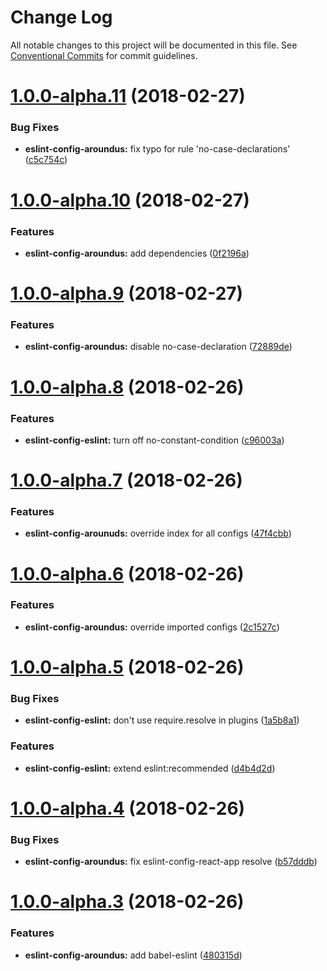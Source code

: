 # Change Log

All notable changes to this project will be documented in this file.
See [Conventional Commits](https://conventionalcommits.org) for commit guidelines.

<a name="1.0.0-alpha.11"></a>
# [1.0.0-alpha.11](https://github.com/aroundus-inc/js-packages/compare/eslint-config-aroundus@1.0.0-alpha.10...eslint-config-aroundus@1.0.0-alpha.11) (2018-02-27)


### Bug Fixes

* **eslint-config-aroundus:** fix typo for rule 'no-case-declarations' ([c5c754c](https://github.com/aroundus-inc/js-packages/commit/c5c754c))




<a name="1.0.0-alpha.10"></a>
# [1.0.0-alpha.10](https://github.com/aroundus-inc/js-packages/compare/eslint-config-aroundus@1.0.0-alpha.9...eslint-config-aroundus@1.0.0-alpha.10) (2018-02-27)


### Features

* **eslint-config-aroundus:** add dependencies ([0f2196a](https://github.com/aroundus-inc/js-packages/commit/0f2196a))




<a name="1.0.0-alpha.9"></a>
# [1.0.0-alpha.9](https://github.com/aroundus-inc/js-packages/compare/eslint-config-aroundus@1.0.0-alpha.8...eslint-config-aroundus@1.0.0-alpha.9) (2018-02-27)


### Features

* **eslint-config-aroundus:** disable no-case-declaration ([72889de](https://github.com/aroundus-inc/js-packages/commit/72889de))




<a name="1.0.0-alpha.8"></a>
# [1.0.0-alpha.8](https://github.com/aroundus-inc/js-packages/compare/eslint-config-aroundus@1.0.0-alpha.7...eslint-config-aroundus@1.0.0-alpha.8) (2018-02-26)


### Features

* **eslint-config-eslint:** turn off no-constant-condition ([c96003a](https://github.com/aroundus-inc/js-packages/commit/c96003a))




<a name="1.0.0-alpha.7"></a>
# [1.0.0-alpha.7](https://github.com/aroundus-inc/js-packages/compare/eslint-config-aroundus@1.0.0-alpha.6...eslint-config-aroundus@1.0.0-alpha.7) (2018-02-26)


### Features

* **eslint-config-arounuds:** override index for all configs ([47f4cbb](https://github.com/aroundus-inc/js-packages/commit/47f4cbb))




<a name="1.0.0-alpha.6"></a>
# [1.0.0-alpha.6](https://github.com/aroundus-inc/js-packages/compare/eslint-config-aroundus@1.0.0-alpha.5...eslint-config-aroundus@1.0.0-alpha.6) (2018-02-26)


### Features

* **eslint-config-aroundus:** override imported configs ([2c1527c](https://github.com/aroundus-inc/js-packages/commit/2c1527c))




<a name="1.0.0-alpha.5"></a>
# [1.0.0-alpha.5](https://github.com/aroundus-inc/js-packages/compare/eslint-config-aroundus@1.0.0-alpha.4...eslint-config-aroundus@1.0.0-alpha.5) (2018-02-26)


### Bug Fixes

* **eslint-config-eslint:** don't use require.resolve in plugins ([1a5b8a1](https://github.com/aroundus-inc/js-packages/commit/1a5b8a1))


### Features

* **eslint-config-eslint:** extend eslint:recommended ([d4b4d2d](https://github.com/aroundus-inc/js-packages/commit/d4b4d2d))




<a name="1.0.0-alpha.4"></a>
# [1.0.0-alpha.4](https://github.com/aroundus-inc/js-packages/compare/eslint-config-aroundus@1.0.0-alpha.3...eslint-config-aroundus@1.0.0-alpha.4) (2018-02-26)


### Bug Fixes

* **eslint-config-aroundus:** fix eslint-config-react-app resolve ([b57dddb](https://github.com/aroundus-inc/js-packages/commit/b57dddb))




<a name="1.0.0-alpha.3"></a>
# [1.0.0-alpha.3](https://github.com/aroundus-inc/js-packages/compare/eslint-config-aroundus@1.0.0-alpha.2...eslint-config-aroundus@1.0.0-alpha.3) (2018-02-26)


### Features

* **eslint-config-aroundus:** add babel-eslint ([480315d](https://github.com/aroundus-inc/js-packages/commit/480315d))
